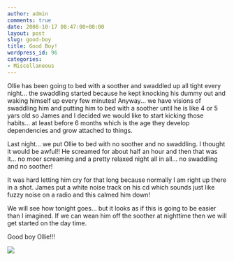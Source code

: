 ```yaml
---
author: admin
comments: true
date: 2008-10-17 08:47:00+00:00
layout: post
slug: good-boy
title: Good Boy!
wordpress_id: 96
categories:
- Miscellaneous
---
```


Ollie has been going to bed with a soother and swaddled up all tight every night... the swaddling started because he kept knocking his dummy out and waking himself up every few minutes! Anyway... we have visions of swaddling him and putting him to bed with a soother until he is like 4 or 5 yars old so James and I decided we would like to start kicking those habits... at least before 6 months which is the age they develop dependencies and grow attached to things.  
  
Last night... we put Ollie to bed with no soother and no swaddling. I thought it would be awful!! He screamed for about half an hour and then that was it... no moer screaming and a pretty relaxed night all in all... no swaddling and no soother!  
  
It was hard letting him cry for that long because normally I am right up there in a shot. James put a white noise track on his cd which sounds just like fuzzy noise on a radio and this calmed him down!  
  
We will see how tonight goes... but it looks as if this is going to be easier than I imagined. If we can wean him off the soother at nighttime then we will get started on the day time.  
  
Good boy Ollie!!!

![](https://blogger.googleusercontent.com/tracker/251139911615938991-3617676795804512300?l=www.outmumbered.com)
